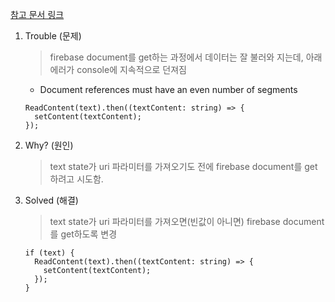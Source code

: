 [참고 문서 링크](https://velog.io/@jurije/FIRESTORE-INTERNAL-ASSERTION-FAILED-Invalid-document-reference.-Document-references-must-have-an-even-number-of-segments)

1. Trouble (문제)

   > firebase document를 get하는 과정에서 데이터는 잘 불러와 지는데, 아래 에러가 console에 지속적으로 던져짐

   - Document references must have an even number of segments

   ```tsx
   ReadContent(text).then((textContent: string) => {
     setContent(textContent);
   });
   ```

2. Why? (원인)

   > text state가 uri 파라미터를 가져오기도 전에 firebase document를 get하려고 시도함.

3. Solved (해결)

   > text state가 uri 파라미터를 가져오면(빈값이 아니면) firebase document를 get하도록 변경

   ```tsx
   if (text) {
     ReadContent(text).then((textContent: string) => {
       setContent(textContent);
     });
   }
   ```
